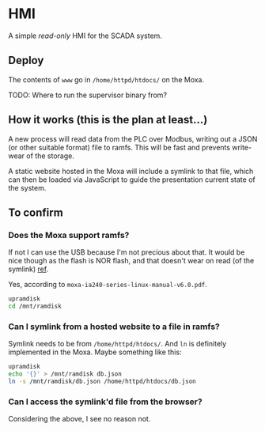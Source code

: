# HMI

A simple *read-only* HMI for the SCADA system.

## Deploy

The contents of `www` go in `/home/httpd/htdocs/` on the Moxa.

TODO: Where to run the supervisor binary from?

## How it works (this is the plan at least...)

A new process will read data from the PLC over Modbus, writing out a JSON (or
other suitable format) file to ramfs. This will be fast and prevents
write-wear of the storage.

A static website hosted in the Moxa will include a symlink to that file, which
can then be loaded via JavaScript to guide the presentation current state of
the system.

## To confirm

### Does the Moxa support ramfs?

If not I can use the USB because I'm not precious about that. It would be nice
though as the flash is NOR flash, and that doesn't wear on read (of the
symlink) [ref](https://electronics.stackexchange.com/a/429974).

Yes, according to `moxa-ia240-series-linux-manual-v6.0.pdf`.

```bash
upramdisk
cd /mnt/ramdisk
```

### Can I symlink from a hosted website to a file in ramfs?

Symlink needs to be from `/home/httpd/htdocs/`. And `ln` is definitely
implemented in the Moxa. Maybe something like this:

```bash
upramdisk
echo '{}' > /mnt/ramdisk db.json
ln -s /mnt/ramdisk/db.json /home/httpd/htdocs/db.json
```

### Can I access the symlink'd file from the browser?

Considering the above, I see no reason not.

